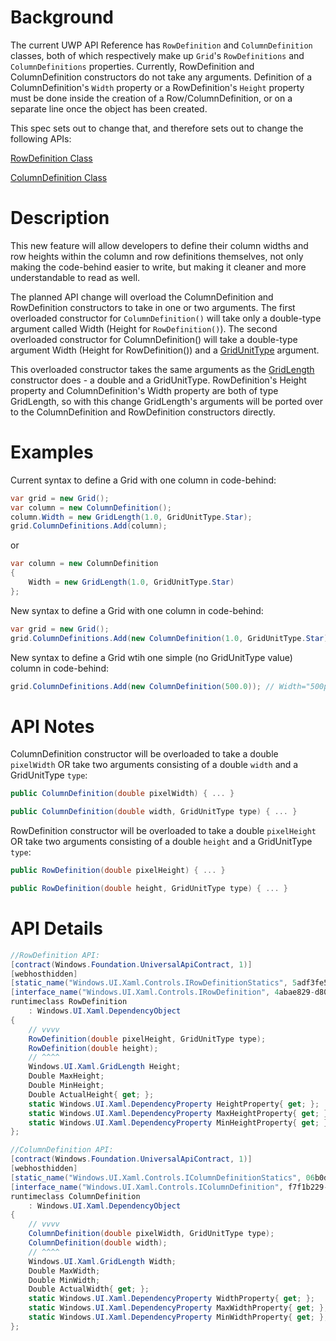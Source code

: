 
<!-- The purpose of this spec is to describe a new feature and
its APIs that make up a new feature in WinUI. -->

<!-- There are two audiences for the spec. The first are people
that want to evaluate and give feedback on the API, as part of
the submission process.  When it's complete
it will be incorporated into the public documentation at
docs.microsoft.com (http://docs.microsoft.com/uwp/toolkits/winui/).
Hopefully we'll be able to copy it mostly verbatim.
So the second audience is everyone that reads there to learn how
and why to use this API. -->

# Background
<!-- Use this section to provide background context for the new API(s) 
in this spec. -->

<!-- This section and the appendix are the only sections that likely
do not get copied to docs.microsoft.com; they're just an aid to reading this spec. -->

<!-- If you're modifying an existing API, included a link here to the
existing page(s) -->

<!-- For example, this section is a place to explain why you're adding this API rather than
modifying an existing API. -->

<!-- For example, this is a place to provide a brief explanation of some dependent
area, just explanation enough to understand this new API, rather than telling
the reader "go read 100 pages of background information posted at ...". -->

The current UWP API Reference has `RowDefinition` and `ColumnDefinition` classes, both of which respectively make up `Grid`'s `RowDefinitions` and `ColumnDefinitions` properties. Currently, RowDefinition and ColumnDefinition constructors do not take any arguments. Definition of a ColumnDefinition's `Width` property or a RowDefinition's `Height` property must be done inside the creation of a Row/ColumnDefinition, or on a separate line once the object has been created.

This spec sets out to change that, and therefore sets out to change the following APIs:

[RowDefinition Class](https://docs.microsoft.com/uwp/api/Windows.UI.Xaml.Controls.RowDefinition)

[ColumnDefinition Class](https://docs.microsoft.com/uwp/api/windows.ui.xaml.controls.columndefinition)

# Description
<!-- Use this section to provide a brief description of the feature.
For an example, see the introduction to the PasswordBox control 
(http://docs.microsoft.com/windows/uwp/design/controls-and-patterns/password-box). -->
This new feature will allow developers to define their column widths and row heights within the column and row definitions themselves, not only making the code-behind easier to write, but making it cleaner and more understandable to read as well. 

The planned API change will overload the ColumnDefinition and RowDefinition constructors to take in one or two arguments. The first overloaded constructor for `ColumnDefinition()` will take only a double-type argument called Width (Height for `RowDefinition()`). The second overloaded constructor for ColumnDefinition() will take a double-type argument Width (Height for RowDefinition()) and a [GridUnitType](https://docs.microsoft.com/en-us/uwp/api/windows.ui.xaml.gridlength.gridunittype) argument.

This overloaded constructor takes the same arguments as the [GridLength](https://docs.microsoft.com/en-us/uwp/api/Windows.UI.Xaml.GridLength) constructor does - a double and a GridUnitType.  RowDefinition's Height property and ColumnDefinition's Width property are both of type GridLength, so with this change GridLength's arguments will be ported over to the ColumnDefinition and RowDefinition constructors directly.

# Examples
<!-- Use this section to explain the features of the API, showing
example code with each description. The general format is: 
  feature explanation,
  example code
  feature explanation,
  example code
  etc.-->
  
<!-- Code samples should be in C# and/or C++/WinRT -->

<!-- As an example of this section, see the Examples section for the PasswordBox control 
(https://docs.microsoft.com/windows/uwp/design/controls-and-patterns/password-box#examples). -->
Current syntax to define a Grid with one column in code-behind:
```csharp
var grid = new Grid();
var column = new ColumnDefinition();
column.Width = new GridLength(1.0, GridUnitType.Star);
grid.ColumnDefinitions.Add(column);
```

or

```csharp
var column = new ColumnDefinition
{
    Width = new GridLength(1.0, GridUnitType.Star)
};
```


New syntax to define a Grid with one column in code-behind:
```csharp
var grid = new Grid();
grid.ColumnDefinitions.Add(new ColumnDefinition(1.0, GridUnitType.Star)); // Width="1*"
```

New syntax to define a Grid wtih one simple (no GridUnitType value) column in code-behind:
```csharp
grid.ColumnDefinitions.Add(new ColumnDefinition(500.0)); // Width="500px"
```

<!-- # Remarks -->
<!-- Explanation and guidance that doesn't fit into the Examples section. -->

<!-- APIs should only throw exceptions in exceptional conditions; basically,
only when there's a bug in the caller, such as argument exception.  But if for some
reason it's necessary for a caller to catch an exception from an API, call that
out with an explanation either here or in the Examples -->

# API Notes
ColumnDefinition constructor will be overloaded to take a double `pixelWidth` OR take two arguments consisting of a double `width` and a GridUnitType `type`:

```csharp
public ColumnDefinition(double pixelWidth) { ... }
```

```csharp
public ColumnDefinition(double width, GridUnitType type) { ... }
```

RowDefinition constructor will be overloaded to take a double `pixelHeight` OR take two arguments consisting of a double `height` and a GridUnitType `type`:

```csharp
public RowDefinition(double pixelHeight) { ... }
```

```csharp
public RowDefinition(double height, GridUnitType type) { ... }
```

# API Details
```csharp
//RowDefinition API:
[contract(Windows.Foundation.UniversalApiContract, 1)]
[webhosthidden]
[static_name("Windows.UI.Xaml.Controls.IRowDefinitionStatics", 5adf3fe5-2056-4724-94d6-e4812b022ec8)]
[interface_name("Windows.UI.Xaml.Controls.IRowDefinition", 4abae829-d80c-4a5e-a48c-f8b3d3b6533d)]
runtimeclass RowDefinition
    : Windows.UI.Xaml.DependencyObject
{
    // vvvv
    RowDefinition(double pixelHeight, GridUnitType type);
    RowDefinition(double height);
    // ^^^^
    Windows.UI.Xaml.GridLength Height;
    Double MaxHeight;
    Double MinHeight;
    Double ActualHeight{ get; };
    static Windows.UI.Xaml.DependencyProperty HeightProperty{ get; };
    static Windows.UI.Xaml.DependencyProperty MaxHeightProperty{ get; };
    static Windows.UI.Xaml.DependencyProperty MinHeightProperty{ get; };
};

//ColumnDefinition API:
[contract(Windows.Foundation.UniversalApiContract, 1)]
[webhosthidden]
[static_name("Windows.UI.Xaml.Controls.IColumnDefinitionStatics", 06b0d728-d044-40c6-942e-ae60eac74851)]
[interface_name("Windows.UI.Xaml.Controls.IColumnDefinition", f7f1b229-f024-467f-970a-7e705615db7b)]
runtimeclass ColumnDefinition
    : Windows.UI.Xaml.DependencyObject
{
    // vvvv
    ColumnDefinition(double pixelWidth, GridUnitType type);
    ColumnDefinition(double width);
    // ^^^^
    Windows.UI.Xaml.GridLength Width;
    Double MaxWidth;
    Double MinWidth;
    Double ActualWidth{ get; };
    static Windows.UI.Xaml.DependencyProperty WidthProperty{ get; };
    static Windows.UI.Xaml.DependencyProperty MaxWidthProperty{ get; };
    static Windows.UI.Xaml.DependencyProperty MinWidthProperty{ get; };
};
```

<!-- # Appendix -->
<!-- Anything else that you want to write down for posterity, but 
that isn't necessary to understand the purpose and usage of the API.
For example, implementation details. -->
